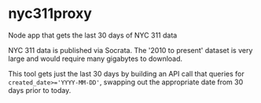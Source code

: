# nyc311proxy
Node app that gets the last 30 days of NYC 311 data

NYC 311 data is published via Socrata.  The '2010 to present' dataset is very large and would require many gigabytes to download. 

This tool gets just the last 30 days by building an API call that queries for `created_date>='YYYY-MM-DD'`, swapping out the appropriate date from 30 days prior to today.

